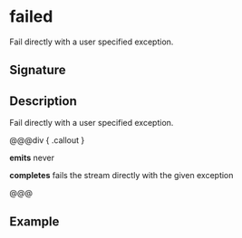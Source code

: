# failed

Fail directly with a user specified exception.

## Signature

## Description

Fail directly with a user specified exception.


@@@div { .callout }

**emits** never

**completes** fails the stream directly with the given exception

@@@

## Example

